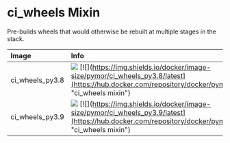 
# ci_wheels Mixin

Pre-builds wheels that would otherwise be rebuilt at multiple
stages in the stack.

| Image  | Info |
| :----- | :--- |
| ci_wheels_py3.8 | [![](https://img.shields.io/docker/pulls/pymor/ci_wheels_py3.8.svg)](https://hub.docker.com/repository/docker/pymor/ci_wheels_py3.8 "ci_wheels mixin") [![](https://img.shields.io/docker/image-size/pymor/ci_wheels_py3.8/latest](https://hub.docker.com/repository/docker/pymor/ci_wheels_py3.8 "ci_wheels mixin")|
| ci_wheels_py3.9 | [![](https://img.shields.io/docker/pulls/pymor/ci_wheels_py3.9.svg)](https://hub.docker.com/repository/docker/pymor/ci_wheels_py3.9 "ci_wheels mixin") [![](https://img.shields.io/docker/image-size/pymor/ci_wheels_py3.9/latest](https://hub.docker.com/repository/docker/pymor/ci_wheels_py3.9 "ci_wheels mixin")|
